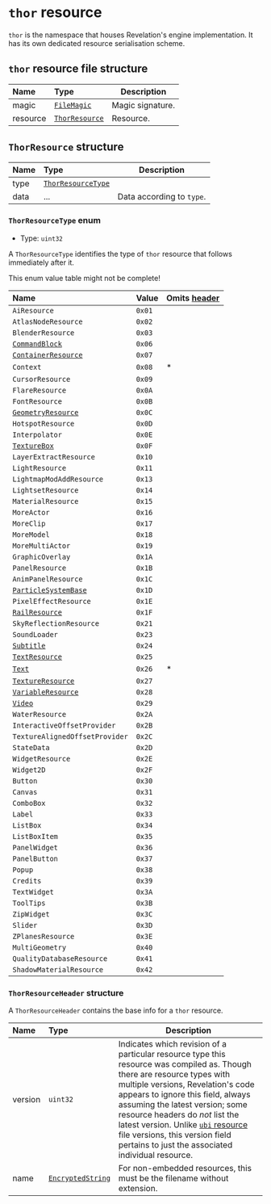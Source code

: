 # `thor` resource

`thor` is the namespace that houses Revelation's engine implementation. It has its own dedicated resource serialisation scheme.

## `thor` resource file structure

| Name | Type | Description |
| :-- | :-- | --- |
| magic | [`FileMagic`](../base.md#filemagic-string) | Magic signature. |
| resource | [`ThorResource`](#thorresource-structure) | Resource. |

## `ThorResource` structure

| Name | Type | Description |
| :-- | :-- | --- |
| type | [`ThorResourceType`](#thorresourcetype-enum) |  |
| data | ... | Data according to `type`. |

### `ThorResourceType` enum

- Type: `uint32`

A `ThorResourceType` identifies the type of `thor` resource that follows immediately after it.

This enum value table might not be complete!

| Name | Value | Omits [header](#thorresourceheader-structure) |
| :-- | :-- | --- |
| `AiResource` | `0x01` |  |
| `AtlasNodeResource` | `0x02` |  |
| `BlenderResource` | `0x03` |  |
| [`CommandBlock`](./commandblock.md) | `0x06` |  |
| [`ContainerResource`](./containerresource.md) | `0x07` |  |
| `Context` | `0x08` | * |
| `CursorResource` | `0x09` |  |
| `FlareResource` | `0x0A` |  |
| `FontResource` | `0x0B` |  |
| [`GeometryResource`](./geometryresource.md) | `0x0C` |  |
| `HotspotResource` | `0x0D` |  |
| `Interpolator` | `0x0E` |  |
| [`TextureBox`](./texturebox.md) | `0x0F` |  |
| `LayerExtractResource` | `0x10` |  |
| `LightResource` | `0x11` |  |
| `LightmapModAddResource` | `0x13` |  |
| `LightsetResource` | `0x14` |  |
| `MaterialResource` | `0x15` |  |
| `MoreActor` | `0x16` |  |
| `MoreClip` | `0x17` |  |
| `MoreModel` | `0x18` |  |
| `MoreMultiActor` | `0x19` |  |
| `GraphicOverlay` | `0x1A` |  |
| `PanelResource` | `0x1B` |  |
| `AnimPanelResource` | `0x1C` |  |
| [`ParticleSystemBase`](./particlesystembase.md) | `0x1D` |  |
| `PixelEffectResource` | `0x1E` |  |
| [`RailResource`](./railresource.md) | `0x1F` |  |
| `SkyReflectionResource` | `0x21` |  |
| `SoundLoader` | `0x23` |  |
| [`Subtitle`](./subtitle.md) | `0x24` |  |
| [`TextResource`](./textresource.md) | `0x25` |  |
| [`Text`](./text.md) | `0x26` | * |
| [`TextureResource`](./textureresource.md) | `0x27` |  |
| [`VariableResource`](./variableresource.md) | `0x28` |  |
| [`Video`](./video.md) | `0x29` |  |
| `WaterResource` | `0x2A` |  |
| `InteractiveOffsetProvider` | `0x2B` |  |
| `TextureAlignedOffsetProvider` | `0x2C` |  |
| `StateData` | `0x2D` |  |
| `WidgetResource` | `0x2E` |  |
| `Widget2D` | `0x2F` |  |
| `Button` | `0x30` |  |
| `Canvas` | `0x31` |  |
| `ComboBox` | `0x32` |  |
| `Label` | `0x33` |  |
| `ListBox` | `0x34` |  |
| `ListBoxItem` | `0x35` |  |
| `PanelWidget` | `0x36` |  |
| `PanelButton` | `0x37` |  |
| `Popup` | `0x38` |  |
| `Credits` | `0x39` |  |
| `TextWidget` | `0x3A` |  |
| `ToolTips` | `0x3B` |  |
| `ZipWidget` | `0x3C` |  |
| `Slider` | `0x3D` |  |
| `ZPlanesResource` | `0x3E` |  |
| `MultiGeometry` | `0x40` |  |
| `QualityDatabaseResource` | `0x41` |  |
| `ShadowMaterialResource` | `0x42` |  |

### `ThorResourceHeader` structure

A `ThorResourceHeader` contains the base info for a `thor` resource.

| Name | Type | Description |
| :-- | :-- | --- |
| version | `uint32` | Indicates which revision of a particular resource type this resource was compiled as. Though there are resource types with multiple versions, Revelation's code appears to ignore this field, always assuming the latest version; some resource headers do _not_ list the latest version. Unlike [`ubi` resource](../ubi/index.md) file versions, this version field pertains to just the associated individual resource. |
| name | [`EncryptedString`](../base.md#encryptedstring-structure) | For non-embedded resources, this must be the filename without extension. |
